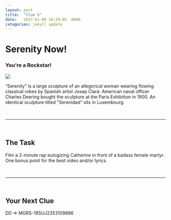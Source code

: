 ```yaml
---
layout: post
title:  "Clue 5"
date:   2017-01-09 18:29:05 -0800
categories: jekyll update
---
```


<h1>Serenity Now!</h1>
<h3>You’re a Rockstar!</h3>
<img class="clue-pic" src="https://en.wikipedia.org/wiki/List_of_public_art_in_Washington,_D.C.,_Ward_1#/media/File:Serenity_statue_-_Washington,_D.C..jpg">
<br>
<p>“Serenity” is a large sculpture of an allegorical woman wearing flowing classical robes by Spanish artist Josep Clarà. American naval officer Charles Deering bought the sculpture at the Paris Exhibition in 1900. An identical sculpture titled "Serenidad” sits in Luxembourg.
</p>
<br>
<hr>
<br>

<h2>The Task</h2>
<p>Film a 2-minute rap eulogizing Catherine in front of a badass female martyr. One bonus point for the best video and/or lyrics.
</p>
<br>
<hr>
<br>
<h2>Your Next Clue</h2>
<p>DD => MGRS-18SUJ2353109886</p>